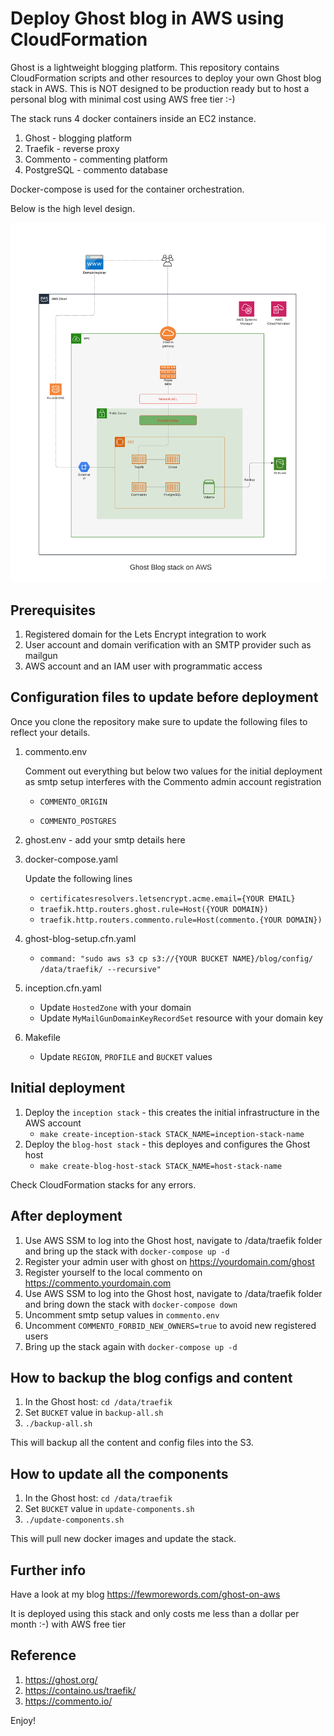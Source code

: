 # Deploy Ghost blog in AWS using CloudFormation

Ghost is a lightweight blogging platform. This repository contains CloudFormation scripts and other resources 
to deploy your own Ghost blog stack in AWS. This is NOT designed to be production ready but to host a personal blog with minimal cost using AWS free tier :-)

The stack runs 4 docker containers inside an EC2 instance.
  1. Ghost -  blogging platform
  2. Traefik - reverse proxy
  3. Commento - commenting platform
  4. PostgreSQL - commento database 

Docker-compose is used for the container orchestration.

Below is the high level design. 

![blog-design](diagrams/aws-ghost-hosting.png)

## Prerequisites
1. Registered domain for the Lets Encrypt integration to work
2. User account and domain verification with an SMTP provider such as mailgun
3. AWS account and an IAM user with programmatic access

## Configuration files to update before deployment
Once you clone the repository make sure to update the following files to reflect your details.

1. commento.env

   Comment out everything but below two values for the initial deployment as smtp setup 
   interferes with the Commento admin account registration
   
   * `COMMENTO_ORIGIN`
   
   * `COMMENTO_POSTGRES`

2. ghost.env - add your smtp details here
3. docker-compose.yaml
   
   Update the following lines
    
   * `certificatesresolvers.letsencrypt.acme.email={YOUR EMAIL}`
   * `traefik.http.routers.ghost.rule=Host({YOUR DOMAIN})`
   * `traefik.http.routers.commento.rule=Host(commento.{YOUR DOMAIN})`

4. ghost-blog-setup.cfn.yaml

   * `command: "sudo aws s3 cp s3://{YOUR BUCKET NAME}/blog/config/ /data/traefik/ --recursive"`

5. inception.cfn.yaml
   
   * Update `HostedZone` with your domain
   * Update `MyMailGunDomainKeyRecordSet` resource with your domain key

6. Makefile
   
   * Update `REGION`, `PROFILE` and `BUCKET` values


## Initial deployment
1. Deploy the `inception stack` - this creates the initial infrastructure in the AWS account
    - `make create-inception-stack STACK_NAME=inception-stack-name`
2. Deploy the `blog-host stack` - this deployes and configures the Ghost host
    - `make create-blog-host-stack STACK_NAME=host-stack-name` 

Check CloudFormation stacks for any errors.

## After deployment
1. Use AWS SSM to log into the Ghost host, navigate to /data/traefik folder and bring up the stack with `docker-compose up -d`
2. Register your admin user with ghost on https://yourdomain.com/ghost
3. Register yourself to the local commento on https://commento.yourdomain.com
4. Use AWS SSM to log into the Ghost host, navigate to /data/traefik folder and bring down the stack with `docker-compose down`
5. Uncomment smtp setup values in `commento.env`
6. Uncomment `COMMENTO_FORBID_NEW_OWNERS=true` to avoid new registered users 
6. Bring up the stack again with `docker-compose up -d`

## How to backup the blog configs and content
1. In the Ghost host: `cd /data/traefik`
2. Set `BUCKET` value in `backup-all.sh`
3. `./backup-all.sh`

This will backup all the content and config files into the S3. 

## How to update all the components
1. In the Ghost host: `cd /data/traefik`
2. Set `BUCKET` value in `update-components.sh`
3. `./update-components.sh`

This will pull new docker images and update the stack.

## Further info
Have a look at my blog https://fewmorewords.com/ghost-on-aws 

It is deployed using this stack and only costs me less than a dollar per month :-) with AWS free tier

## Reference
1. https://ghost.org/
2. https://containo.us/traefik/
3. https://commento.io/


Enjoy!
